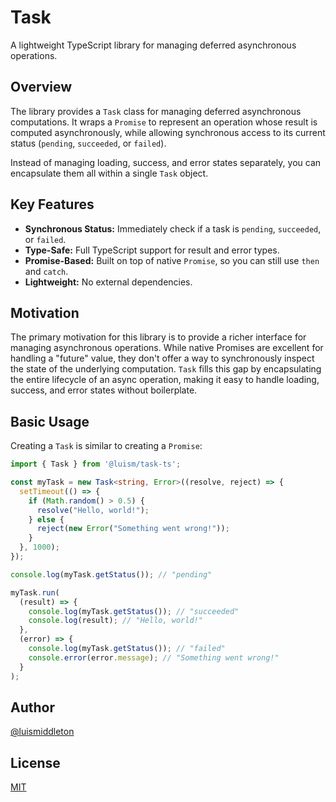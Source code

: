 # Task

A lightweight TypeScript library for managing deferred asynchronous operations.

## Overview

The library provides a `Task` class for managing deferred asynchronous computations. It wraps a `Promise` to represent an operation whose result is computed asynchronously, while allowing synchronous access to its current status (`pending`, `succeeded`, or `failed`).

Instead of managing loading, success, and error states separately, you can encapsulate them all within a single `Task` object.

## Key Features

- **Synchronous Status:** Immediately check if a task is `pending`, `succeeded`, or `failed`.
- **Type-Safe:** Full TypeScript support for result and error types.
- **Promise-Based:** Built on top of native `Promise`, so you can still use `then` and `catch`.
- **Lightweight:** No external dependencies.

## Motivation

The primary motivation for this library is to provide a richer interface for managing asynchronous operations. While native Promises are excellent for handling a "future" value, they don't offer a way to synchronously inspect the state of the underlying computation. `Task` fills this gap by encapsulating the entire lifecycle of an async operation, making it easy to handle loading, success, and error states without boilerplate.

## Basic Usage

Creating a `Task` is similar to creating a `Promise`:

```typescript
import { Task } from '@luism/task-ts';

const myTask = new Task<string, Error>((resolve, reject) => {
  setTimeout(() => {
    if (Math.random() > 0.5) {
      resolve("Hello, world!");
    } else {
      reject(new Error("Something went wrong!"));
    }
  }, 1000);
});

console.log(myTask.getStatus()); // "pending"

myTask.run(
  (result) => {
    console.log(myTask.getStatus()); // "succeeded"
    console.log(result); // "Hello, world!"
  },
  (error) => {
    console.log(myTask.getStatus()); // "failed"
    console.error(error.message); // "Something went wrong!"
  }
);
```

## Author
[@luismiddleton](https://www.github.com/luismiddleton)

## License
[MIT](https://choosealicense.com/licenses/mit)